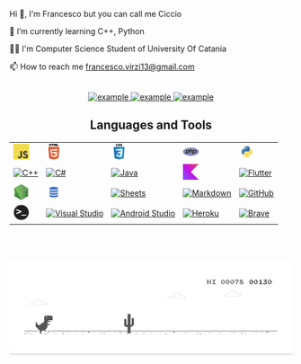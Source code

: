 Hi 👋, I'm Francesco but you can call me Ciccio


🌱 I’m currently learning C++, Python

👨‍💻 I'm Computer Science Student of University Of Catania 

📫 How to reach me francesco.virzi13@gmail.com
<br><br>
<p align ="center">
  <a  href="https://www.facebook.com/francesco.virzi.319/" target="_blank">
    <img src="https://www.facebook.com/images/fb_icon_325x325.png" alt="example"/ height="28px" width="28px">
  </a>
  <a href="https://www.tiktok.com/@francescovirzi13" target="_blank">
      <img src="https://cdn.pixabay.com/photo/2020/07/02/16/37/tik-tok-5363583_960_720.png" alt="example"/ height="28px" width="28px">
  </a>	
  <a href="mailto:francesco.virzi13@gmail.com?subject=Feedback%20From%20Github&body=Hello," target="_blank">
    <img src="https://1000marche.net/wp-content/uploads/2020/03/Gmail-logo.png"  alt="example"height="28px" width="48px"/>
  </a>

  </p>

<center>
  <h2> Languages and Tools</h2>

<table>
    <tbody>
        <tr>
            <td><a href="#"><img alt="JavaScript" title="JavaScript" height="28px"
                        src="https://raw.githubusercontent.com/github/explore/80688e429a7d4ef2fca1e82350fe8e3517d3494d/topics/javascript/javascript.png" /></a>
            </td>
            <td><a href="#"><img alt="HTML5" title="HTML5" height="28px"
                        src="https://raw.githubusercontent.com/github/explore/80688e429a7d4ef2fca1e82350fe8e3517d3494d/topics/html/html.png" /></a>
            </td>
            <td><a href="#"><img alt="CSS3" title="CSS3" height="28px"
                        src="https://raw.githubusercontent.com/github/explore/80688e429a7d4ef2fca1e82350fe8e3517d3494d/topics/css/css.png" /></a>
            </td>
            <td><a href="#"><img alt="PHP" title="PHP" height="28px"
                        src="https://raw.githubusercontent.com/github/explore/80688e429a7d4ef2fca1e82350fe8e3517d3494d/topics/php/php.png" /></a>
            </td>
            <td><a href="#"><img alt="Python" title="Python" height="28px"
                        src="https://raw.githubusercontent.com/github/explore/80688e429a7d4ef2fca1e82350fe8e3517d3494d/topics/python/python.png" /></a>
            </td>
        </tr>
        <tr>
            <td><a href="#"><img alt="C++" title="C++" height="28px"
                        src="https://img.icons8.com/color/48/000000/c-plus-plus-logo.png" /></a></td>
            <td><a href="#"><img alt="C#" title="C#" height="28px"
                        src="https://img.icons8.com/color/48/000000/c-sharp-logo.png" /></a></td>
            <td><a href="#"><img alt="Java" title="Java" height="28px"
                        src="https://img.icons8.com/color/48/000000/java-coffee-cup-logo.png" /></a></td>
            <td><a href="#"><img alt="Kotlin" title="Kotlin" height="28px"
                        src="https://raw.githubusercontent.com/github/explore/80688e429a7d4ef2fca1e82350fe8e3517d3494d/topics/kotlin/kotlin.png" /></a>
            </td>
            <td><a href="#"><img alt="Flutter" title="Flutter" height="28px"
                        src="https://img.icons8.com/color/48/000000/flutter.png" /></a></td>
        </tr>
        <tr>
            <td><a href="#"><img alt="NodeJS" title="NodeJS" height="28px"
                        src="https://raw.githubusercontent.com/github/explore/80688e429a7d4ef2fca1e82350fe8e3517d3494d/topics/nodejs/nodejs.png" /></a>
            </td>
            <td><a href="#"><img alt="SQL" title="SQL" height="28px"
                        src="https://raw.githubusercontent.com/github/explore/80688e429a7d4ef2fca1e82350fe8e3517d3494d/topics/sql/sql.png" /></a>
            </td>
            <td><a href="#"><img alt="Sheets" title="Sheets" height="28px"
                        src="https://img.icons8.com/color/48/000000/google-sheets.png" /></a></td>
            <td><a href="#"><img alt="Markdown" title="Markdown" height="28px"
                        src="https://i.imgur.com/eO5z1xV.png" /></a></td>
            <td><a href="#"><img alt="GitHub" title="GitHub" height="28px"
                        src="https://i.imgur.com/DZgetVv.png" /></a>
            </td>
        </tr>
        <tr>
            <td><a href="#"><img alt="Terminal" title="Terminal" height="28px"
                        src="https://raw.githubusercontent.com/github/explore/80688e429a7d4ef2fca1e82350fe8e3517d3494d/topics/terminal/terminal.png" /></a>
            </td>
            <td><a href="#"><img alt="Visual Studio" title="Visual Studio Code" height="28px"
                        src="https://img.icons8.com/fluent/48/000000/visual-studio-code-2019.png" /></a></td>
            <td><a href="#"><img alt="Android Studio" title="Android Studio" height="28px"
                        src="https://i.imgur.com/6nJGNMN.png" /></a></td>
            <td><a href="#"><img alt="Heroku" title="Heroku" height="28px"
                        src="https://img.icons8.com/color/48/000000/heroku.png" /></a></td>
            <td><a href="https://brave.com/eyl243"><img alt="Brave" title="Brave" height="28px"
                        src="https://i.imgur.com/UfBWFbP.png" /></a></td>
        </tr>
    </tbody>
</table>
</center>
<br><br>

![Dino](https://raw.githubusercontent.com/wangningkai/wangningkai/master/assets/dino.gif)

